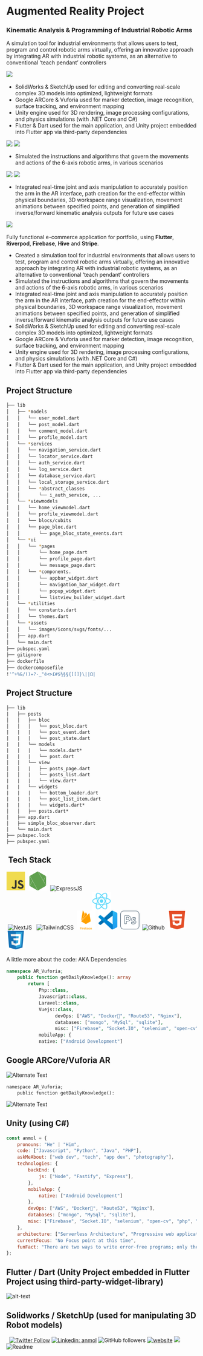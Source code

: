 # Augmented Reality Project
### Kinematic Analysis & Programming of Industrial Robotic Arms

A simulation tool for industrial environments that allows users to test, program and control robotic arms virtually, offering an innovative approach by integrating AR with industrial robotic systems, as an alternative to conventional ‘teach pendant’ controllers

![](https://github.com/stdxpe/augmented_reality_project_kinematic_analysis_and_programming_of_industrial_robotic_arms/blob/main/readme_docs/cover_ar.jpg)

- SolidWorks & SketchUp used for editing and converting real-scale complex 3D models into optimized, lightweight formats
- Google ARCore & Vuforia used for marker detection, image recognition, surface tracking, and environment mapping
- Unity engine used for 3D rendering, image processing configurations, and physics simulations (with .NET Core and C#)
- Flutter & Dart used for the main application, and Unity project embedded into Flutter app via third-party dependencies

![](https://github.com/stdxpe/augmented_reality_project_kinematic_analysis_and_programming_of_industrial_robotic_arms/blob/main/readme_docs/intro.gif)
![](https://github.com/stdxpe/augmented_reality_project_kinematic_analysis_and_programming_of_industrial_robotic_arms/blob/main/readme_docs/grab1.gif)

- Simulated the instructions and algorithms that govern the movements and actions of the 6-axis robotic arms, in various scenarios

![](https://github.com/stdxpe/augmented_reality_project_kinematic_analysis_and_programming_of_industrial_robotic_arms/blob/main/readme_docs/moves1.gif)
![](https://github.com/stdxpe/augmented_reality_project_kinematic_analysis_and_programming_of_industrial_robotic_arms/blob/main/readme_docs/moves2.gif)
- Integrated real-time joint and axis manipulation to accurately position the arm in the AR interface, path creation for the end-effector within physical boundaries, 3D workspace range visualization, movement animations between specified points, and generation of simplified inverse/forward kinematic analysis outputs for future use cases

![](https://github.com/stdxpe/augmented_reality_project_kinematic_analysis_and_programming_of_industrial_robotic_arms/blob/main/readme_docs/grab2.gif)


Fully functional e-commerce application for portfolio, using **Flutter**, **Riverpod**, **Firebase**, **Hive** and **Stripe**.

- Created a simulation tool for industrial environments that allows users to test, program and control robotic arms virtually, offering an innovative approach by integrating AR with industrial robotic systems, as an alternative to conventional ‘teach pendant’ controllers
- Simulated the instructions and algorithms that govern the movements and actions of the 6-axis robotic arms, in various scenarios
- Integrated real-time joint and axis manipulation to accurately position the arm in the AR interface, path creation for the end-effector within physical boundaries, 3D workspace range visualization, movement animations between specified points, and generation of simplified inverse/forward kinematic analysis outputs for future use cases
- SolidWorks & SketchUp used for editing and converting real-scale complex 3D models into optimized, lightweight formats
- Google ARCore & Vuforia used for marker detection, image recognition, surface tracking, and environment mapping
- Unity engine used for 3D rendering, image processing configurations, and physics simulations (with .NET Core and C#)
- Flutter & Dart used for the main application, and Unity project embedded into Flutter app via third-party dependencies

  

## Project Structure
```bash
├── lib                                                                                                                              
│   ├── *models
│   │   └── user_model.dart                                                                                                        
│   │   └── post_model.dart                                                                                                             
│   │   └── comment_model.dart
│   │   └── profile_model.dart                                                                                                        
│   └── *services                 
│   │   └── navigation_service.dart
│   │   └── locator_service.dart 
│   │   └── auth_service.dart
│   │   └── log_service.dart
│   │   └── database_service.dart
│   │   └── local_storage_service.dart
│   │   └── *abstract_classes 
│   │       └── i_auth_service, ...                                                                                                         
│   └── *viewmodels                                                                                                                           
│   │   └── home_viewmodel.dart
│   │   └── profile_viewmodel.dart                                                                                                      
│   │   └── blocs/cubits 
│   │   └── page_bloc.dart
│   │       └── page_bloc_state_events.dart                                                                                          
│   └── *ui                                                                                                                                    
│   │   └── *pages
│   │       └── home_page.dart
│   │       └── profile_page.dart
│   │       └── message_page.dart                                                                                                         
│   │   └── *components.                                                                                                                    
│   │       └── appbar_widget.dart
│   │       └── navigation_bar_widget.dart                                                                                                        
│   │       └── popup_widget.dart                                                                                                        
│   │       └── listview_builder_widget.dart
│   └── *utilities
│   │   └── constants.dart                                                                                                        
│   │   └── themes.dart
│   └── *assets
│   │   └── images/icons/svgs/fonts/...                                                                                                          
│   ├── app.dart                                                                                                        
│   └── main.dart                                                                                                        
├── pubspec.yaml
├── gitignore
├── dockerfile
├── dockercomposefile
!'^+%&/()=?-_"é<>£#$½§§{[[]}\||Ω| 
```
## Project Structure
```
├── lib
|   ├── posts
│   │   ├── bloc
│   │   │   └── post_bloc.dart
|   |   |   └── post_event.dart
|   |   |   └── post_state.dart
|   |   └── models
|   |   |   └── models.dart*
|   |   |   └── post.dart
│   │   └── view
│   │   |   ├── posts_page.dart
│   │   |   └── posts_list.dart
|   |   |   └── view.dart*
|   |   └── widgets
|   |   |   └── bottom_loader.dart
|   |   |   └── post_list_item.dart
|   |   |   └── widgets.dart*
│   │   ├── posts.dart*
│   ├── app.dart
│   ├── simple_bloc_observer.dart
│   └── main.dart
├── pubspec.lock
├── pubspec.yaml
```
## &nbsp;Tech Stack

<img  src="https://raw.githubusercontent.com/devicons/devicon/1119b9f84c0290e0f0b38982099a2bd027a48bf1/icons/javascript/javascript-original.svg" alt="JavaScript" width="50" height="50"/> &nbsp;<img  src="https://raw.githubusercontent.com/devicons/devicon/1119b9f84c0290e0f0b38982099a2bd027a48bf1/icons/nodejs/nodejs-plain.svg" alt="NodeJS" width="50" height="50"/> &nbsp;<img  src="https://github.com/CyrisXD/CyrisXD/raw/master/assets/ExpressJS.png" alt="ExpressJS"/> &nbsp; <img  src="https://raw.githubusercontent.com/devicons/devicon/1119b9f84c0290e0f0b38982099a2bd027a48bf1/icons/react/react-original.svg" alt="ReactJS" width="50" height="50" style="margin:0 auto; display:block;"/> &nbsp;<img  src="https://github.com/CyrisXD/CyrisXD/raw/master/assets/NextJS.png" alt="NextJS"/> &nbsp; <img  src="https://github.com/CyrisXD/CyrisXD/raw/master/assets/TailwindCSS.png" alt="TailwindCSS"/> &nbsp;<img src="https://raw.githubusercontent.com/devicons/devicon/1119b9f84c0290e0f0b38982099a2bd027a48bf1/icons/firebase/firebase-plain-wordmark.svg" alt="Firebase" width="50" height="50"/> &nbsp;<img  src="https://raw.githubusercontent.com/devicons/devicon/1119b9f84c0290e0f0b38982099a2bd027a48bf1/icons/vscode/vscode-original.svg" alt="VSCode" width="50" height="50"/> &nbsp;<img  src="https://raw.githubusercontent.com/devicons/devicon/1119b9f84c0290e0f0b38982099a2bd027a48bf1/icons/photoshop/photoshop-line.svg" alt="Photoshop" width="50" height="50"/> &nbsp;<img  src="https://github.com/CyrisXD/CyrisXD/raw/master/assets/Github.png" alt="Github"/> &nbsp;<img  src="https://raw.githubusercontent.com/devicons/devicon/1119b9f84c0290e0f0b38982099a2bd027a48bf1/icons/html5/html5-plain.svg" alt="HTML5" width="50" height="50"/> &nbsp;<img  src="https://raw.githubusercontent.com/devicons/devicon/1119b9f84c0290e0f0b38982099a2bd027a48bf1/icons/css3/css3-original.svg" alt="CSS3" width="50" height="50"/>

A little more about the code:  AKA Dependencies

```php
namespace AR_Vuforia;
    public function getDailyKnowledge(): array
        return [
            Php::class,
            Javascript::class,
            Laravel::class,
            Vuejs::class,
                  devOps: ["AWS", "Docker🐳", "Route53", "Nginx"],
                  databases: ["mongo", "MySql", "sqlite"],
                  misc: ["Firebase", "Socket.IO", "selenium", "open-cv", "php", "SuiteApp"]
            mobileApp: {
            native: ["Android Development"]
```

## Google ARCore/Vuforia AR
![Alternate Text](https://github.com/stdxpe/Augmented-Reality-Project-Kinematic-Analysis-and-Programming-of-Industrial-Robotic-Arms/blob/main/4ktest.gif)
```
namespace AR_Vuforia;
    public function getDailyKnowledge():
```
![Alternate Text](https://github.com/stdxpe/Augmented-Reality-Project-Kinematic-Analysis-and-Programming-of-Industrial-Robotic-Arms/blob/main/50fps360low.gif)

## Unity (using C#)
```javascript
const anmol = {
    pronouns: "He" | "Him",
    code: ["Javascript", "Python", "Java", "PHP"],
    askMeAbout: ["web dev", "tech", "app dev", "photography"],
    technologies: {
        backEnd: {
            js: ["Node", "Fastify", "Express"],
        },
        mobileApp: {
            native: ["Android Development"]
        },
        devOps: ["AWS", "Docker🐳", "Route53", "Nginx"],
        databases: ["mongo", "MySql", "sqlite"],
        misc: ["Firebase", "Socket.IO", "selenium", "open-cv", "php", "SuiteApp"]
    },
    architecture: ["Serverless Architecture", "Progressive web applications", "Single page applications"],
    currentFocus: "No Focus point at this time",
    funFact: "There are two ways to write error-free programs; only the third one works"
};
```

## Flutter / Dart (Unity Project embedded in Flutter Project using third-party-widget-library)
![alt-text](https://github.com/stdxpe/Augmented-Reality-Project-Kinematic-Analysis-and-Programming-of-Industrial-Robotic-Arms/blob/main/50fps480low.gif)

## Solidworks / SketchUp (used for manipulating 3D Robot models)

&nbsp;
[![Twitter Follow](https://img.shields.io/twitter/follow/misteranmol?label=Follow)](https://twitter.com/intent/follow?screen_name=misteranmol)
[![Linkedin: anmol](https://img.shields.io/badge/-anmol-blue?style=flat-square&logo=Linkedin&logoColor=white&link=https://www.linkedin.com/in/anmol-p-singh/)](https://www.linkedin.com/in/anmol098/)
![GitHub followers](https://img.shields.io/github/followers/anmol098?label=Follow&style=social)
[![website](https://img.shields.io/badge/Website-46a2f1.svg?&style=flat-square&logo=Google-Chrome&logoColor=white&link=https://anmolsingh.me/)](https://anmolsingh.me/)
![](https://visitor-badge.glitch.me/badge?page_id=anmol098.anmol098)
![Readme](https://github.com/anmol098/anmol098/workflows/Waka%20Readme/badge.svg)
